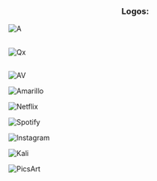 <h3 align="center">Logos:</h2>

![A](https://github.com/QxAngel/QxAngel/assets/136937878/0641c6ac-b563-4564-ab90-ac9d3656e21c)
<h2></h2>

![Qx](https://github.com/QxAngel/QxAngel/assets/136937878/76fcb720-7ae8-4e55-9327-7a07ea17abdf)
<h2></h2>

![AV](https://github.com/QxAngel/QxAngel/assets/136937878/0fea5dd0-418d-4337-896b-4bf7525baa51)

![Amarillo](https://github.com/QxAngel/QxAngel/assets/136937878/5add8513-66fe-41fe-bd82-7dd9ed45c563)

![Netflix](https://github.com/QxAngel/QxAngel/assets/136937878/10bf1b23-77d2-4183-9e65-a66d5f9c6420)

![Spotify](https://github.com/QxAngel/QxAngel/assets/136937878/7f230d8a-ea1a-4242-956d-455c18e46102)

![Instagram](https://github.com/QxAngel/QxAngel/assets/136937878/7ea47326-6e0f-4dd2-969d-f12c52a8533e)

![Kali](https://github.com/QxAngel/QxAngel/assets/136937878/9ec5e1f9-24b9-4c7e-93b3-f25ec0e5a48d)

![PicsArt](https://github.com/QxAngel/QxAngel/assets/136937878/4f53d7fe-18a1-4dac-a939-2f9654293ba0)
